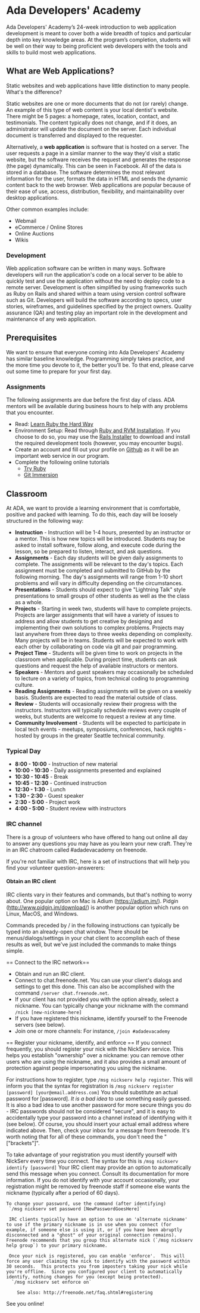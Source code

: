 # Ada Developers' Academy
Ada Developers' Academy’s 24-week introduction to web application development is meant to cover both a wide breadth of topics and particular depth into key knowledge areas. At the program’s completion, students will be well on their way to being proficient web developers with the tools and skills to build most web applications. 

## What are Web Applications?
Static websites and web applications have little distinction to many people. What's the difference? 

Static websites are one or more documents that do not (or rarely) change. An example of this type of web content is your local dentist's website. There might be 5 pages: a homepage, rates, location, contact, and testimonials. The content typically does not change, and if it does, an administrator will update the document on the server. Each individual document is transferred and displayed to the requester. 

Alternatively, a **web application** is software that is hosted on a server. The user requests a page in a similar manner to the way they'd visit a static website, but the software receives the request and generates the response (the page) dynamically. This can be seen in Facebook. All of the data is stored in a database. The software determines the most relevant information for the user, formats the data in HTML and sends the dynamic content back to the web browser. Web applications are popular because of their ease of use, access, distribution, flexibility, and maintainability over desktop applications. 

Other common examples include:

* Webmail
* eCommerce / Online Stores
* Online Auctions
* Wikis

### Development
Web application software can be written in many ways. Software developers will run the application's code on a local server to be able to quickly test and use the application without the need to deploy code to a remote server. Development is often simplified by using frameworks such as Ruby on Rails and shared within a team using version control software such as Git. Developers will build the software according to specs, user stories, wireframes, and guidelines specified by the project owners. Quality assurance (QA) and testing play an important role in the development and maintenance of any web application.

## Prerequisites
We want to ensure that everyone coming into Ada Developers' Academy has similar baseline knowledge. Programming simply takes practice, and the more time you devote to it, the better you’ll be. To that end, please carve out some time to prepare for your first day.

### Assignments
The following assignments are due before the first day of class. ADA mentors will be available during business hours to help with any problems that you encounter.

* Read: [Learn Ruby the Hard Way](http://ruby.learncodethehardway.org)
* Environment Setup: Read through [Ruby and RVM Installation](/lessons/00_ruby-rvm-installation.md). If you choose to do so, you may use the [Rails Installer](http://railsinstaller.org) to download and install the required development tools (however, you may encounter bugs).
* Create an account and fill out your profile on [Github](http://www.github.com) as it will be an important web service in our program.
* Complete the following online tutorials
    - [Try Ruby](http://tryruby.org)
    - [Git Immersion](http://gitimmersion.com)

## Classroom
At ADA, we want to provide a learning environment that is comfortable, positive and packed with learning. To do this, each day will be loosely structured in the following way:

* **Instruction** - Instruction will be 1-4 hours, presented by an instructor or a mentor. This is how new topics will be introduced. Students may be asked to install software, follow along, and execute code during the lesson, so be prepared to listen, interact, and ask questions.
* **Assignments** -  Each day students will be given daily assignments to complete. The assignments will be relevant to the day's topics. Each assignment must be completed and submitted to GitHub by the following morning. The day's assignments will range from 1-10 short problems and will vary in difficulty depending on the circumstances.
* **Presentations** - Students should expect to give "Lightning Talk" style presentations to small groups of other students as well as the the class as a whole.
* **Projects** - Starting in week two, students will have to complete projects. Projects are larger assignments that will have a variety of issues to address and allow students to get creative by designing and implementing their own solutions to complex problems. Projects may last anywhere from three days to three weeks depending on complexity. Many projects will be in teams. Students will be expected to work with each other by collaborating on code via git and pair programming.  
* **Project Time** - Students will be given time to work on projects in the classroom when applicable. During project time, students can ask questions and request the help of available instructors or mentors. 
* **Speakers** - Mentors and guest speakers may occasionally be scheduled to lecture on a variety of topics, from technical coding to programming culture.
* **Reading Assignments** - Reading assignments will be given on a weekly basis. Students are expected to read the material outside of class.
* **Review** - Students will occasionally review their progress with the instructors. Instructors will typically schedule reviews every couple of weeks, but students are welcome to request a review at any time.
* **Community Involvement** - Students will be expected to participate in local tech events - meetups, symposiums, conferences, hack nights - hosted by groups in the greater Seattle technical community. 
 
### Typical Day

* **8:00 - 10:00** - Instruction of new material
* **10:00 - 10:30** - Daily assignments presented and explained 
* **10:30 - 10:45** - Break
* **10:45 - 12:30** - Continued instruction
* **12:30 - 1:30** - Lunch
* **1:30 - 2:30** - Guest speaker
* **2:30 - 5:00** - Project work
* **4:00 - 5:00** - Student review with instructors

### IRC channel

There is a group of volunteers who have offered to hang out online all day to answer any questions you may have as you learn your new craft. They're in an IRC chatroom called #adadevacademy on freenode.

If you're not familiar with IRC, here is a set of instructions that will help you find your volunteer question-answerers:

#### Obtain an IRC client 

IRC clients vary in their features and commands, but that's nothing to worry about. One popular option on Mac is Adium (https://adium.im/). Pidgin (http://www.pidgin.im/download/) is another popular option which runs on Linux, MacOS, and Windows.

Commands preceded by / in the following instructions can typically be typed into an already-open chat window. There should be menus/dialogs/settings in your chat client to accomplish each of these results as well, but we've just included the commands to make things simple.

== Connect to the IRC network==

* Obtain and run an IRC client.
* Connect to chat.freenode.net. You can use your client's dialogs and settings to get this done. This can also be accomplished with the command `/server chat.freenode.net`.
* If your client has not provided you with the option already, select a nickname. You can typically change your nickname with the command `/nick [new-nickname-here]`
* If you have registered this nickname, identify yourself to the Freenode servers (see below).
* Join one or more channels: For instance, `/join #adadevacademy`


== Register your nickname, identify, and enforce ==
If you connect frequently, you should register your nick with the NickServ service. This helps you establish "ownership" over a nickname: you can remove other users who are using the nickname, and it also provides a small amount of protection against people impersonating you using the nickname. 

For instructions how to register, type `/msg nickserv help register`. This will inform you that the syntax for registration is
 `/msg nickserv register [password] [your@email.address.com]`
 You should substitute an actual password for [password]. *It is a bad idea* to use something easily guessed. It is also a bad idea to use another password for more secure things you do - IRC passwords should not be considered "secure", and it is easy to accidentally type your password into a channel instead of identifying with it (see below).  Of course, you should insert your actual email address where indicated above.  Then, check your inbox for a message from freenode.  It's worth noting that for all of these commands, you don't need the "["brackets"]". 

 To take advantage of your registration you must identify yourself with NickServ every time you connect. The syntax for this is
  `/msg nickserv identify [password]`
	Your IRC client may provide an option to automatically send this message when you connect. Consult its documentation for more information. If you do not identify with your account occasionally, your registration might be removed by freenode staff if someone else wants the nickname (typically after a period of 60 days).

	To change your password, use the command (after identifying)
	 `/msg nickserv set password [NewPasswordGoesHere]`

	 IRC clients typically have an option to use an 'alternate nickname' to use if the primary nickname is in use when you connect (for example, if someone else is using it, or if you have been abruptly disconnected and a "ghost" of your original connection remains). Freenode recommends that you group this alternate nick (`/msg nickserv help group`) to your primary nickname. 

	 Once your nick is registered, you can enable 'enforce'.  This will force any user claiming the nick to identify with the password within 30 seconds.  This protects you from imposters taking your nick while you're offline.  Since you configured your client to automatically identify, nothing changes for you (except being protected).
	  `/msg nickserv set enforce on`

		See also: http://freenode.net/faq.shtml#registering

See you online!
